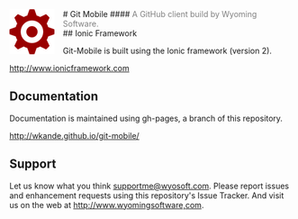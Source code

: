 
<img style="float:left;margin-right:15px;" src="https://github.com/wkande/git-mobile/raw/master/images/icon.png">
# Git Mobile
#### <span style="color:gray;">A GitHub client build by Wyoming Software.</span>




<br/>
## Ionic Framework

Git-Mobile is built using the Ionic framework (version 2).

http://www.ionicframework.com



## Documentation

Documentation is maintained using gh-pages, a branch of this repository.

[](http://wkande.github.io/git-mobile/)
http://wkande.github.io/git-mobile/


## Support

Let us know what you think supportme@wyosoft.com. Please report issues and enhancement
requests using this repository's Issue Tracker. And visit us on the web at
http://www.wyomingsoftware,com.
